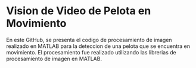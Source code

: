 # Vision de Video de Pelota en Movimiento

En este GitHub, se presenta el codigo de procesamiento de imagen realizado en MATLAB para
la deteccion de una pelota que se encuentra en movimiento. El procesamiento fue realizado
utilizando las librerias de procesamiento de imagen en MATLAB.
